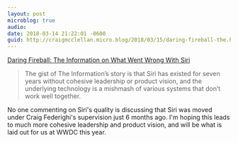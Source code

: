 ```yaml
---
layout: post
microblog: true
audio: 
date: 2018-03-14 21:22:01 -0600
guid: http://craigmcclellan.micro.blog/2018/03/15/daring-fireball-the.html
---
```

[Daring Fireball: The Information on What Went Wrong With Siri](https://daringfireball.net/linked/2018/03/14/the-information-siri)

> The gist of The Information’s story is that Siri has existed for seven years without cohesive leadership or product vision, and the underlying technology is a mishmash of various systems that don’t work well together.

No one commenting on Siri's quality is discussing that Siri was moved under Craig Federighi's supervision just 6 months ago. I'm hoping this leads to much more cohesive leadership and product vision, and will be what is laid out for us at WWDC this year.
